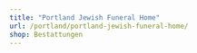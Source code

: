 ```yaml
---
title: "Portland Jewish Funeral Home"
url: /portland/portland-jewish-funeral-home/
shop: Bestattungen
---
```

